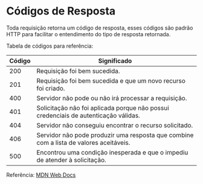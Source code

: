 # Códigos de Resposta 

Toda requisição retorna um código de resposta, esses códigos são padrão HTTP para facilitar o entendimento do tipo de resposta retornada.

Tabela de códigos para referência:


Código | Significado
---------|----------
 200 | Requisição foi bem sucedida.
 201 | Requisição foi bem sucedida e que um novo recurso foi criado.
 400 | Servidor não pode ou não irá processar a requisição.
 401 | Solicitação não foi aplicada porque não possui credenciais de autenticação válidas.
 404 | Servidor não conseguiu encontrar o recurso solicitado.
 406 | Servidor não pode produzir uma resposta que combine com a lista de valores aceitáveis.
 500 | Encontrou uma condição inesperada e que o impediu de atender à solicitação.


Referência: [MDN Web Docs](https://developer.mozilla.org/pt-BR/docs/Web/HTTP/status)